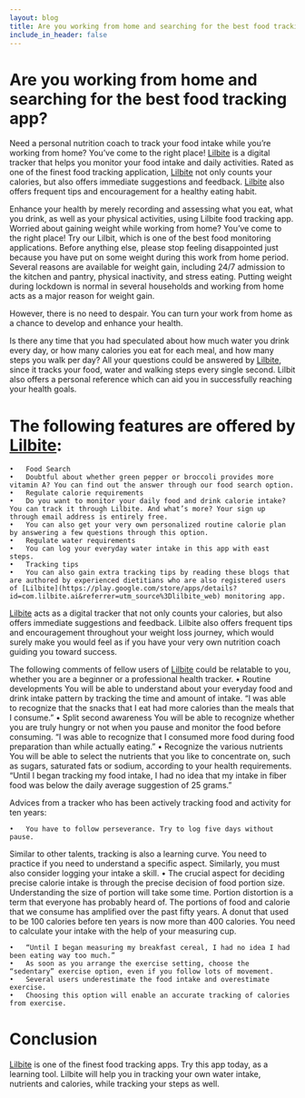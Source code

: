 ```yaml
---
layout: blog
title: Are you working from home and searching for the best food tracking app?
include_in_header: false
---
```



# Are you working from home and searching for the best food tracking app?

Need a personal nutrition coach to track your food intake while you’re working from home?
You’ve come to the right place! [Lilbite](https://play.google.com/store/apps/details?id=com.lilbite.ai&referrer=utm_source%3Dlilbite_web) is a digital tracker that helps you monitor your food intake and daily activities. Rated as one of the finest food tracking application, [Lilbite](https://play.google.com/store/apps/details?id=com.lilbite.ai&referrer=utm_source%3Dlilbite_web) not only counts your calories, but also offers immediate suggestions and feedback. [Lilbite](https://play.google.com/store/apps/details?id=com.lilbite.ai&referrer=utm_source%3Dlilbite_web) also offers frequent tips and encouragement for a healthy eating habit. 

Enhance your health by merely recording and assessing what you eat, what you drink, as well as your physical activities, using Lilbite food tracking app.
Worried about gaining weight while working from home? You’ve come to the right place! Try our Lilbit, which is one of the best food monitoring applications.
Before anything else, please stop feeling disappointed just because you have put on some weight during this work from home period. Several reasons are available for weight gain, including 24/7 admission to the kitchen and pantry, physical inactivity, and stress eating. Putting weight during lockdown is normal in several households and working from home acts as a major reason for weight gain. 

However, there is no need to despair. You can turn your work from home as a chance to develop and enhance your health. 

Is there any time that you had speculated about how much water you drink every day, or how many calories you eat for each meal, and how many steps you walk per day?
All your questions could be answered by [Lilbite](https://play.google.com/store/apps/details?id=com.lilbite.ai&referrer=utm_source%3Dlilbite_web), since it tracks your food, water and walking steps every single second. Lilbit also offers a personal reference which can aid you in successfully reaching your health goals.




# The following features are offered by [Lilbite](https://play.google.com/store/apps/details?id=com.lilbite.ai&referrer=utm_source%3Dlilbite_web):
	•	Food Search
	•	Doubtful about whether green pepper or broccoli provides more vitamin A? You can find out the answer through our food search option.
	•	Regulate calorie requirements
	•	Do you want to monitor your daily food and drink calorie intake? You can track it through Lilbite. And what’s more? Your sign up through email address is entirely free. 
	•	You can also get your very own personalized routine calorie plan by answering a few questions through this option.
	•	Regulate water requirements
	•	You can log your everyday water intake in this app with east steps. 
	•	Tracking tips
	•	You can also gain extra tracking tips by reading these blogs that are authored by experienced dietitians who are also registered users of [Lilbite](https://play.google.com/store/apps/details?id=com.lilbite.ai&referrer=utm_source%3Dlilbite_web) monitoring app. 

[Lilbite](https://play.google.com/store/apps/details?id=com.lilbite.ai&referrer=utm_source%3Dlilbite_web) acts as a digital tracker that not only counts your calories, but also offers immediate suggestions and feedback. Lilbite also offers frequent tips and encouragement throughout your weight loss journey, which would surely make you would feel as if you have your very own nutrition coach guiding you toward success.





The following comments of fellow users of [Lilbite](https://play.google.com/store/apps/details?id=com.lilbite.ai&referrer=utm_source%3Dlilbite_web) could be relatable to you, whether you are a beginner or a professional health tracker. 
	•	Routine developments
You will be able to understand about your everyday food and drink intake pattern by tracking the time and amount of intake. 
“I was able to recognize that the snacks that I eat had more calories than the meals that I consume.”
	•	Split second awareness
You will be able to recognize whether you are truly hungry or not when you pause and monitor the food before consuming.
“I was able to recognize that I consumed more food during food preparation than while actually eating.”
	•	Recognize the various nutrients
You will be able to select the nutrients that you like to concentrate on, such as sugars, saturated fats or sodium, according to your health requirements. 
“Until I began tracking my food intake, I had no idea that my intake in fiber food was below the daily average suggestion of 25 grams.”

Advices from a tracker who has been actively tracking food and activity for ten years:

	•	You have to follow perseverance. Try to log five days without pause.
Similar to other talents, tracking is also a learning curve. You need to practice if you need to understand a specific aspect. Similarly, you must also consider logging your intake a skill. 
	•	The crucial aspect for deciding precise calorie intake is through the precise decision of food portion size. 
Understanding the size of portion will take some time. Portion distortion is a term that everyone has probably heard of. The portions of food and calorie that we consume has amplified over the past fifty years. A donut that used to be 100 calories before ten years is now more than 400 calories.
You need to calculate your intake with the help of your measuring cup.

	•	“Until I began measuring my breakfast cereal, I had no idea I had been eating way too much.”
	•	As soon as you arrange the exercise setting, choose the “sedentary” exercise option, even if you follow lots of movement. 
	•	Several users underestimate the food intake and overestimate exercise. 
	•	Choosing this option will enable an accurate tracking of calories from exercise.

# Conclusion
[Lilbite](https://play.google.com/store/apps/details?id=com.lilbite.ai&referrer=utm_source%3Dlilbite_web) is one of the finest food tracking apps. Try this app today, as a learning tool. Lilbite will help you in tracking your own water intake, nutrients and calories, while tracking your steps as well.

